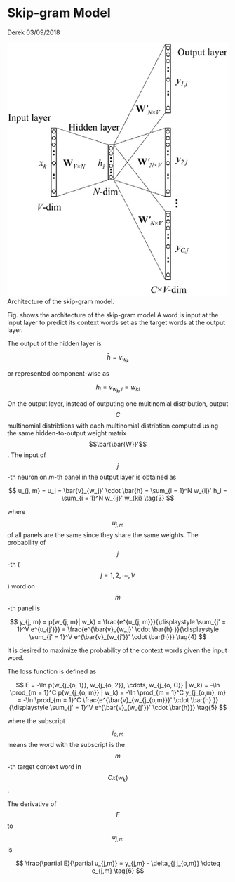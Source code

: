 # Skip-gram Model

Derek 03/09/2018

![](/assets/skip_gram_model.png)Architecture of the skip-gram model.

Fig. shows the architecture of the skip-gram model.A word is input at the input layer to predict its context words set as the target words at the output layer.

The output of the hidden layer is


$$
\bar{h} = \bar{v}_{w_k} \tag{1}
$$


or represented component-wise as


$$
h_i = v_{w_k, i} = w_{ki} \tag{2}
$$


On the output layer, instead of outputing one multinomial distribution, output $$C$$ multinomial distribtions with each multinomial distribtion computed using the same hidden-to-output weight matrix $$\bar{\bar{W}}'$$. The input of $$j$$-th neuron on $m$-th panel in the output layer is obtained as


$$
u_{j, m} = u_j = \bar{v}_{w_j}' \cdot \bar{h} = \sum_{i = 1}^N w_{ij}' h_i = \sum_{i = 1}^N w_{ij}' w_{ki} \tag{3}
$$


where $$u_{j, m}$$ of all panels are the same since they share the same weights. The probability of $$j$$-th \($$j = 1, 2, \cdots, V$$\) word on $$m$$-th panel is


$$
y_{j, m} = p(w_{j, m}| w_k) = \frac{e^{u_{j, m}}}{\displaystyle \sum_{j' = 1}^V e^{u_{j'}}}
 = \frac{e^{\bar{v}_{w_j}' \cdot \bar{h} }}{\displaystyle \sum_{j' = 1}^V e^{\bar{v}_{w_{j'}}' \cdot \bar{h}}} \tag{4}
$$


It is desired to maximize the probability of the context words given the input word.

The loss function is defined as


$$
E = -\ln p(w_{j_{o, 1}}, w_{j_{o, 2}}, \cdots, w_{j_{o, C}} | w_k) = -\ln \prod_{m = 1}^C p(w_{j_{o, m}} | w_k)
= -\ln \prod_{m = 1}^C y_{j_{o,m}, m} = -\ln \prod_{m = 1}^C \frac{e^{\bar{v}_{w_{j_{o,m}}}' \cdot \bar{h} }}{\displaystyle \sum_{j' = 1}^V e^{\bar{v}_{w_{j'}}' \cdot \bar{h}}} \tag{5}
$$


where the subscript $$j_{o,m}$$ means the word with the subscript is the $$m$$-th target context word in $$Cx(w_k)$$.

The derivative of $$E$$  to $$u_{j,m}$$ is


$$
\frac{\partial E}{\partial u_{j,m}} = y_{j,m} - \delta_{j j_{o,m}} \doteq e_{j,m} \tag{6}
$$


